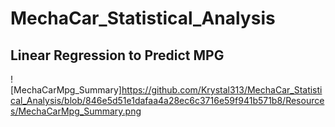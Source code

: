 # MechaCar_Statistical_Analysis

## Linear Regression to Predict MPG
![MechaCarMpg_Summary]https://github.com/Krystal313/MechaCar_Statistical_Analysis/blob/846e5d51e1dafaa4a28ec6c3716e59f941b571b8/Resources/MechaCarMpg_Summary.png
